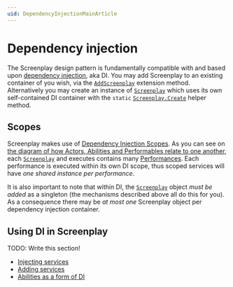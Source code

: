 ```yaml
---
uid: DependencyInjectionMainArticle
---
```


# Dependency injection

The Screenplay design pattern is fundamentally compatible with and based upon [dependency injection], aka DI.
You may add Screenplay to an existing container of you wish, via the [`AddScreenplay`] extension method.
Alternatively you may create an instance of [`Screenplay`] which uses its own self-contained DI container with the `static` [`Screenplay.Create`] helper method.

[dependency injection]: https://en.wikipedia.org/wiki/Dependency_injection
[`AddScreenplay`]: xref:CSF.Screenplay.ScreenplayServiceCollectionExtensions.AddScreenplay(Microsoft.Extensions.DependencyInjection.IServiceCollection,System.Action{CSF.Screenplay.ScreenplayOptions})
[`Screenplay`]: xref:CSF.Screenplay.Screenplay
[`Screenplay.Create`]: xref:CSF.Screenplay.Screenplay.Create(System.Action{Microsoft.Extensions.DependencyInjection.IServiceCollection},System.Action{CSF.Screenplay.ScreenplayOptions})

## Scopes

Screenplay makes use of [Dependency Injection Scopes].
As you can see on [the diagram of how Actors, Abilities and Performables relate to one another], each [`Screenplay`] and executes contains many [Performances].
Each performance is executed within its own DI scope, thus scoped services will have _one shared instance per performance_.

It is also important to note that within DI, the [`Screenplay`] object _must be added_ as a singleton (the mechanisms described above all do this for you).
As a consequence there may be _at most one_ Screenplay object per dependency injection container.

[Dependency Injection Scopes]: https://learn.microsoft.com/en-us/dotnet/core/extensions/dependency-injection#scoped
[the diagram of how Actors, Abilities and Performables relate to one another]: ../MakeupOfAScreenplay.md
[Performances]: xref:CSF.Screenplay.IPerformance

## Using DI in Screenplay

TODO: Write this section!

* [Injecting services](InjectingServices.md)
* [Adding services](AddingServices.md)
* [Abilities as a form of DI](../../glossary/Ability.md)
